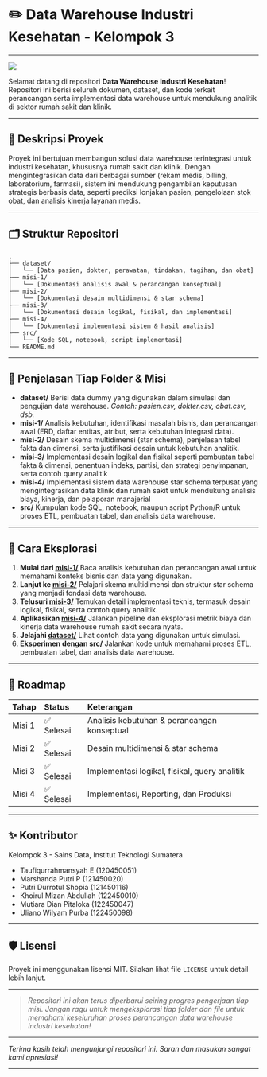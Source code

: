 

# ✏️ Data Warehouse Industri Kesehatan - Kelompok 3


---
<img src="https://femboy.beauty/bn_P9f.gif" class="logo"/>

Selamat datang di repositori **Data Warehouse Industri Kesehatan**!
Repositori ini berisi seluruh dokumen, dataset, dan kode terkait perancangan serta implementasi data warehouse untuk mendukung analitik di sektor rumah sakit dan klinik.

---

## 📝 Deskripsi Proyek

Proyek ini bertujuan membangun solusi data warehouse terintegrasi untuk industri kesehatan, khususnya rumah sakit dan klinik. Dengan mengintegrasikan data dari berbagai sumber (rekam medis, billing, laboratorium, farmasi), sistem ini mendukung pengambilan keputusan strategis berbasis data, seperti prediksi lonjakan pasien, pengelolaan stok obat, dan analisis kinerja layanan medis.

---

## 🗂️ Struktur Repositori

```
.
├── dataset/
│   └── [Data pasien, dokter, perawatan, tindakan, tagihan, dan obat]
├── misi-1/
│   └── [Dokumentasi analisis awal & perancangan konseptual]
├── misi-2/
│   └── [Dokumentasi desain multidimensi & star schema]
├── misi-3/
│   └── [Dokumentasi desain logikal, fisikal, dan implementasi]
├── misi-4/
│   └── [Dokumentasi implementasi sistem & hasil analisis]
├── src/
│   └── [Kode SQL, notebook, script implementasi]
└── README.md
```


---

## 🤔 Penjelasan Tiap Folder \& Misi

- **dataset/**
Berisi data dummy yang digunakan dalam simulasi dan pengujian data warehouse.
*Contoh: pasien.csv, dokter.csv, obat.csv, dsb.*
- **misi-1/**
Analisis kebutuhan, identifikasi masalah bisnis, dan perancangan awal (ERD, daftar entitas, atribut, serta kebutuhan integrasi data).
- **misi-2/**
Desain skema multidimensi (star schema), penjelasan tabel fakta dan dimensi, serta justifikasi desain untuk kebutuhan analitik.
- **misi-3/**
Implementasi desain logikal dan fisikal seperti pembuatan tabel fakta \& dimensi, penentuan indeks, partisi, dan strategi penyimpanan, serta contoh query analitik
- **misi-4/**
Implementasi sistem data warehouse star schema terpusat yang mengintegrasikan data klinik dan rumah sakit untuk mendukung analisis biaya, kinerja, dan pelaporan manajerial
- **src/**
Kumpulan kode SQL, notebook, maupun script Python/R untuk proses ETL, pembuatan tabel, dan analisis data warehouse.

---

## 🚀 Cara Eksplorasi

1. **Mulai dari [misi-1/](./misi-1/)**
Baca analisis kebutuhan dan perancangan awal untuk memahami konteks bisnis dan data yang digunakan.
2. **Lanjut ke [misi-2/](./misi-2/)**
Pelajari skema multidimensi dan struktur star schema yang menjadi fondasi data warehouse.
3. **Telusuri [misi-3/](./misi-3/)**
Temukan detail implementasi teknis, termasuk desain logikal, fisikal, serta contoh query analitik.
4. **Aplikasikan [misi-4/](./misi-4/)**
Jalankan pipeline dan eksplorasi metrik biaya dan kinerja data warehouse rumah sakit secara nyata.
5. **Jelajahi [dataset/](./dataset/)**
Lihat contoh data yang digunakan untuk simulasi.
6. **Eksperimen dengan [src/](./src/)**
Jalankan kode untuk memahami proses ETL, pembuatan tabel, dan analisis data warehouse.

---

## 🎯 Roadmap

| Tahap | Status | Keterangan |
| :-- | :-- | :-- |
| Misi 1 | ✅ Selesai | Analisis kebutuhan \& perancangan konseptual |
| Misi 2 | ✅ Selesai | Desain multidimensi \& star schema |
| Misi 3 | ✅ Selesai | Implementasi logikal, fisikal, query analitik |
| Misi 4 | ✅ Selesai | Implementasi, Reporting, dan Produksi |


---

## ✨ Kontributor

Kelompok 3 - Sains Data, Institut Teknologi Sumatera

- Taufiqurrahmansyah E (120450051)
- Marshanda Putri P (121450020)
- Putri Durrotul Shopia (121450116)
- Khoirul Mizan Abdullah (122450010)
- Mutiara Dian Pitaloka (122450047)
- Uliano Wilyam Purba (122450098)

---

## 🛡️ Lisensi

Proyek ini menggunakan lisensi MIT. Silakan lihat file `LICENSE` untuk detail lebih lanjut.

---

> *Repositori ini akan terus diperbarui seiring progres pengerjaan tiap misi. Jangan ragu untuk mengeksplorasi tiap folder dan file untuk memahami keseluruhan proses perancangan data warehouse industri kesehatan!*

---

*Terima kasih telah mengunjungi repositori ini. Saran dan masukan sangat kami apresiasi!*

---